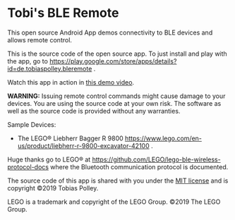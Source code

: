 # Tobi's BLE Remote

This open source Android App demos connectivity to BLE devices and allows remote control.

This is the source code of the open source app. To just install and play with the app, go to https://play.google.com/store/apps/details?id=de.tobiaspolley.bleremote .

Watch this app in action in [this demo video](https://youtu.be/2e1KSMcH22c).

**WARNING:** Issuing remote control commands might cause damage to your devices. You are using the source code at your own risk. The software as well as the source code is provided without any warranties.

Sample Devices:
* The LEGO® Liebherr Bagger R 9800 https://www.lego.com/en-us/product/liebherr-r-9800-excavator-42100 .

Huge thanks go to LEGO® at https://github.com/LEGO/lego-ble-wireless-protocol-docs where the Bluetooth communication protocol is documented.

The source code of this app is shared with you under the [MIT license](./LICENSE) and is copyright ©2019 Tobias Polley.

LEGO is a trademark and copyright of the LEGO Group. ©2019 The LEGO Group.